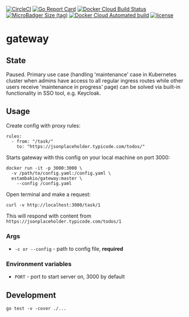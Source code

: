[![CircleCI](https://circleci.com/gh/estambakio/gateway.svg?style=shield)](https://circleci.com/gh/estambakio/gateway)
[![Go Report Card](https://goreportcard.com/badge/github.com/estambakio/gateway)](https://goreportcard.com/report/github.com/estambakio/gateway)
[![Docker Cloud Build Status](https://img.shields.io/docker/cloud/build/estambakio/gateway)](https://cloud.docker.com/repository/docker/estambakio/gateway)
[![MicroBadger Size (tag)](https://img.shields.io/microbadger/image-size/estambakio/gateway/master)](https://cloud.docker.com/repository/docker/estambakio/gateway)
[![Docker Cloud Automated build](https://img.shields.io/docker/cloud/automated/estambakio/gateway)](https://cloud.docker.com/repository/docker/estambakio/gateway)
[![license](https://img.shields.io/github/license/estambakio/gateway.svg?style=flat-square)](LICENSE)

# gateway

## State

Paused. Primary use case (handling 'maintenance' case in Kubernetes cluster when admins have access to all regular ingress routes while other users receive 'maintenance in progress' page) can be solved via built-in functionality in SSO tool, e.g. Keycloak.

## Usage

Create config with proxy rules:

```
rules:
  - from: "/task/"
    to: "https://jsonplaceholder.typicode.com/todos/"
```

Starts gateway with this config on your local machine on port 3000:

```
docker run -it -p 3000:3000 \
  -v /path/to/config.yaml:/config.yaml \
  estambakio/gateway:master \
    --config /config.yaml
```

Open terminal and make a request:

```
curl -v http://localhost:3000/task/1
```

This will respond with content from `https://jsonplaceholder.typicode.com/todos/1`

### Args
- `-c or --config` - path to config file, **required**

### Environment variables
- `PORT` - port to start server on, 3000 by default

## Development

`go test -v -cover ./...`
